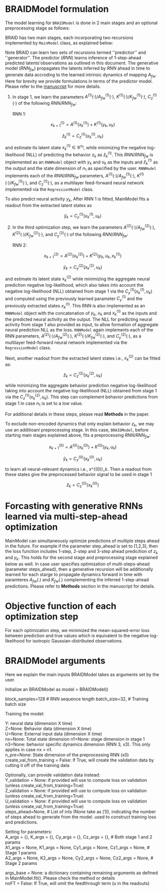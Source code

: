 # BRAIDModel formulation
The model learning for `BRAIDModel` is done in 2 main stages and an optional preprocessing stage as follows: 


BRAID has two main stages, each incorporating two recursions implemented by `MainModel` class, as explained below:

Note BRAID can learn two sets of recursions termed ''predictior'' and ''generator''. The predictor ($RNN$) learns inference of 1-step-ahead predicted latents'observations as outlined in this document. The generative model ($RNN_{fw}$) propagates the latents inferred by $RNN$ ahead in time to generate data accroding to the learned intrinsic dynamics of mapping $A_{fw}$. Here for brevity we provide formulations in terms of the predictor model. Please refer to the [manuscript](https://openreview.net/forum?id=3usdM1AuI3&referrer=%5Bthe%20profile%20of%20Parsa%20Vahidi%5D(%2Fprofile%3Fid%3D~Parsa_Vahidi1)) for more details.

1. In stage 1, we learn the parameters $A^{(1)}(\cdot)$/$A^{(1)}_{fw}(\cdot)$, $K^{(1)}(\cdot)$/$K^{(1)}_{fw}(\cdot)$, $C^{(1)}_z(\cdot)$ of the following $RNN$/$RNN_{fw}$:

    RNN 1:

$$x^{(1)}_{k+1} = A^{(1)}(x^{(1)}_k) + K^{(1)}( y_k, u_k )$$

$$\hat{z}^{(1)}_k = C_z^{(1)}( x^{(1)}_k, u_k)$$

and estimate its latent state $x^{(1)}_k\in\mathbb{R}^{n_1}$, while minimizing the negative log-likelihood (NLL) of predicting the behavior $z_k$ as $\hat{z}^{(1)}_k$. This $RNN$/$RNN_{fw}$ is implemented as an `RNNModel` object with $y_k$ and $u_k$ as the inputs and $\hat{z}^{(1)}_k$ as the output and the state dimension of $n_1$ as specified by the user. `RNNModel` implements each of the $RNN$/$RNN_{fw}$ parameters, $A^{(1)}(\cdot)$/$A^{(1)}_{fw}(\cdot)$, $K^{(1)}(\cdot)$/$K^{(1)}_{fw}(\cdot)$, and $C^{(1)}_z(\cdot)$, as a multilayer feed-forward neural network implemented via the `RegressionModel` class. 

To also predict neural activity $y_k$, After RNN 1 is fitted, MainModel fits a readout from the extracted latent states as

$$\hat{y}_k = C_y^{(1)}( x^{(1)}_k, u_k )$$

2. In the third optimization step, we learn the parameters $A^{(2)}(\cdot)$/$A^{(2)}_{fw}(\cdot)$, $K^{(2)}(\cdot)$/$K^{(2)}_{fw}(\cdot)$, and $C^{(2)}_y(\cdot)$ of the following $RNN$/$RNN_{fw}$:  

   RNN 2:

$$x^{(2)}_{k+1} = A^{(2)}(x^{(2)}_k) + K^{(2)}( y_k, u_k, x^{(1)}_{k} )$$

$$\hat{y}_k = C_y^{(2)}( x^{(2)}_k, u_{k})$$

and estimate its latent state $x^{(2)}_k$ while minimizing the aggregate neural prediction negative log-likelihood, which also takes into account the negative log-likelihood (NLL) obtained from stage 1 via the $C_y^{(1)}( x^{(1)}_k, u_k)$ and computed using the previously learned parameter $C_y^{(1)}$ and the previously extracted states $x_k^{(1)}$. This RNN is also implemented as an `RNNModel` object with the concatenation of $y_k$, $u_k$ and $x^{(1)}_k$ as the inputs and the predicted neural activity as the output. The NLL for predicting neural activity from stage 1 also provided as input, to allow formation of aggregate neural prediction NLL as the loss. `RNNModel` again implements each of the RNN parameters, $A^{(2)}(\cdot)$/$A^{(2)}_{fw}(\cdot)$, $K^{(2)}(\cdot)$/$K^{(2)}_{fw}(\cdot)$, and $C^{(2)}_y(\cdot)$, as a multilayer feed-forward neural network implemented via the `RegressionModel` class. 


Next, another readout from the extracted latent states i.e., $x^{(2)}_k$ can be fitted as:

$$\hat{z}_k = C_z^{(2)}(x^{(2)}_k, u_k)$$

while minimizing the aggregate behavior prediction negative log-likelihood taking into account the negative log-likelihood (NLL) obtained from stage 1 via the $C_z^{(1)}( x^{(2)}_k, u_k)$. This step can complement behavior predictions from stage 1 in case $n_1$ is set to a low value.

For additional details in these steps, please read **Methods** in the paper.


To exclude non-encoded dynamics that only explain behavior $z_k$, we may use an additioanl preprocessing stage. In this case, `BRAIDModel`, before starting main stages explained above, fits a preprocessing $RNN$/$RNN_{fw}$:

$$x^{(0)}_{k+1} = A^{(0)}(x^{(0)}_k) + K^{(0)}( y_k, u_k)$$

$$\hat{y}_k = C_y^{(0)}( x^{(0)}_k, u_{k})$$

to learn all neural-relevant dynamics i.e., x^{(0)}_k. Then a readout from these states give the preprocessed behavior signal to be used in stage 1

$$\hat{z}_k = C_z^{(0)}( x^{(0)}_k)$$

# Forcasting with generative RNNs learned via multi-step-ahead optimization
MainModel can simultaneously optimize predictions of multiple steps ahead in the future. For example if the parameter step_ahead is set to [1,2,3], then the loss function includes 1-step, 2-step and 3-step ahead predicition of $z_k$ and $y_k$. This holds for the second stage and preprocessing stage explained below as well. In case user specifies optimization of multi-steps-ahead (parameter steps_ahead), then a generative recursion will be additionally learned for each starge to propagate dynamics forward in time with paramteres $A_{fw}(.)$ and $K_{fw}(.)$  complementing the inferred 1-step-ahead predictions. Please refer to **Methods** section in the manuscript for details.

# Objective function of each optimization step
For each optimization step, we minimized the mean-squared-error loss between prediction and true values which is equivalent to the negative log-likelihood for isotropic Gaussian-distributed observations.


# BRAIDModel arguments

Here we explain the main inputs BRAIDModel takes as arguments set by the user.

Initialize an BRAIDModel as model = BRAIDModel()

block_samples=128 # RNN sequence length
batch_size=32,  # Training batch size

Training the model:


Y: neural data (dimension X time)  
Z=None: Behavior data (dimension X time)  
U=None: External input data (dimension X time)  
nx=None: Total state dimension 
n1=None: stage dimension in stage 1
n3=None: behavior specific dynamics dimension (RNN 3, x3). This only applies in case nx > n1.  
n_pre=None: State dimension of the preprocessing RNN (x0)  
create_val_from_training = False: If True, will create the validation data by cutting it off of the training data  

Optionally, can provide validation data instead:  
Y_validation = None: if provided will use to compute loss on validation (unless create_val_from_training=True)  
Z_validation = None: if provided will use to compute loss on validation (unless create_val_from_training=True)  
U_validation = None: if provided will use to compute loss on validation (unless create_val_from_training=True)   
steps_ahead=None, # List of ints (None take as [1]), indicating the number of steps ahead to generate from the model. used to construct training loss and predictions.  

Setting for parameters:  
A_args = {}, K_args = {}, Cy_args = {}, Cz_args = {},    # Both stage 1 and 2 params  
A1_args = None, K1_args = None, Cy1_args = None, Cz1_args = None, # Stage 1 params  
A2_args = None, K2_args = None, Cy2_args = None, Cz2_args = None, # Stage 2 params  

args_base = None: a dictionary containing remaining arguments as defined in MainModel.fit(). Please check the method or details  
noFT = False: If True, will omit the feedthrough term (u in the readouts)
